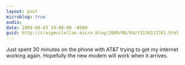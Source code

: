 ```yaml
---
layout: post
microblog: true
audio: 
date: 2009-08-03 19:00:00 -0500
guid: http://craigmcclellan.micro.blog/2009/08/04/t3126113761.html
---
```

Just spent 30 minutes on the phone with AT&amp;T trying to get my internet working again.  Hopefully the new modem will work when it arrives.
